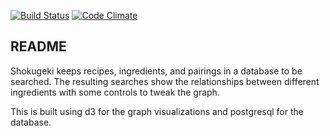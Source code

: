 [![Build Status](https://travis-ci.org/liaden/shokugeki.svg?branch=master)](https://travis-ci.org/liaden/shokugeki)
[![Code Climate](https://codeclimate.com/github/liaden/shokugeki/badges/gpa.svg)](https://codeclimate.com/github/liaden/shokugeki)

## README

Shokugeki keeps recipes, ingredients, and pairings in a database to be searched. The resulting searches show the relationships between different ingredients with some controls to tweak the graph.

This is built using d3 for the graph visualizations and postgresql for the database.
